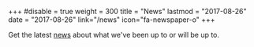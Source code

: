 +++
#disable = true
weight = 300
title = "News"
lastmod = "2017-08-26"
date = "2017-08-26"
link="/news"
icon="fa-newspaper-o"
+++

Get the latest [news](/news) about what we've been up to or will be up to.